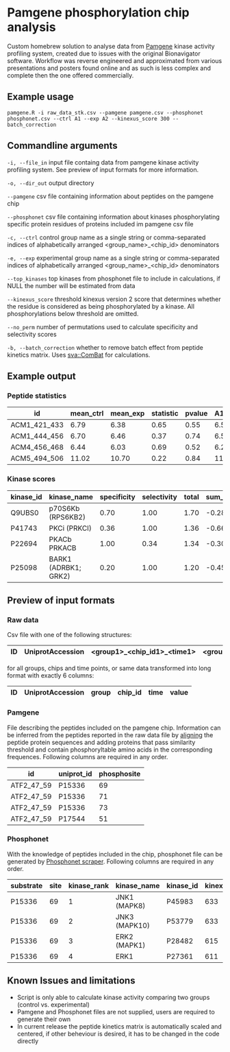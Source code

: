 # Pamgene phosphorylation chip analysis
Custom homebrew solution to analyse data from [Pamgene](https://pamgene.com/kinase-activity-profiling-services/) kinase activity profiling system, created due to issues with the original Bionavigator software. Workflow was reverse engineered and approximated from various presentations and posters found online and as such is less complex and complete then the one offered commercially.

## Example usage
`
pamgene.R -i raw_data_stk.csv --pamgene pamgene.csv --phosphonet phosphonet.csv --ctrl A1 --exp A2 --kinexus_score 300 --batch_correction
`

## Commandline arguments
`-i, --file_in` input file containg data from pamgene kinase activity profiling system. See preview of input formats for more information.

`-o, --dir_out` output directory

`--pamgene` csv file containing information about peptides on the pamgene chip

`--phosphonet` csv file containing information about kinases phosphorylating specific protein residues of proteins included im pamgene csv file

`-c, --ctrl` control group name as a single string or comma-separated indices of alphabetically arranged <group_name>_<chip_id> denominators

`-e, --exp` experimental group name as a single string or comma-separated indices of alphabetically arranged <group_name>_<chip_id> denominators

`--top_kinases` top kinases from phosphonet file to include in calculations, if NULL the number will be estimated from data

`--kinexus_score` threshold kinexus version 2 score that determines whether the residue is considered as being phosphorylated by a kinase. All phosphorylations below threshold are omitted.

`--no_perm` number of permutations used to calculate specificity and selectivity scores

`-b, --batch_correction` whether to remove batch effect from peptide kinetics matrix. Uses [sva::ComBat](https://www.bioconductor.org/packages/release/bioc/html/sva.html) for calculations.

## Example output

### Peptide statistics
| id           	| mean_ctrl 	| mean_exp 	| statistic 	| pvalue 	| A1_710250713 	| A1_710250715 	| A2_710250713 	| A2_710250715 	|
|--------------	|-----------	|----------	|-----------	|--------	|--------------	|--------------	|--------------	|--------------	|
| ACM1_421_433 	| 6.79      	| 6.38     	| 0.65      	| 0.55   	| 6.54         	| 6.32         	| 6.54         	| 6.76         	|
| ACM1_444_456 	| 6.70      	| 6.46     	| 0.37      	| 0.74   	| 6.53         	| 6.42         	| 6.85         	| 7.02         	|
| ACM4_456_468 	| 6.44      	| 6.03     	| 0.69      	| 0.52   	| 6.21         	| 5.87         	| 6.40         	| 6.31         	|
| ACM5_494_506 	| 11.02     	| 10.70    	| 0.22      	| 0.84   	| 11.39        	| 10.67        	| 11.06        	| 11.62        	|

### Kinase scores
| kinase_id 	| kinase_name          	| specificity 	| selectivity 	| total 	| sum_score 	| mean_score 	| sd_score 	|
|-----------	|----------------------	|-------------	|-------------	|-------	|-----------	|------------	|----------	|
| Q9UBS0    	| p70S6Kb (RPS6KB2)    	| 0.70        	| 1.00        	| 1.70  	| -0.28     	| -0.01      	| 0.03     	|
| P41743    	| PKCi (PRKCI)         	| 0.36        	| 1.00        	| 1.36  	| -0.66     	| -0.33      	| 0.48     	|
| P22694    	| PKACb PRKACB         	| 1.00        	| 0.34        	| 1.34  	| -0.30     	| -0.01      	| 0.02     	|
| P25098    	| BARK1 (ADRBK1; GRK2) 	| 0.20        	| 1.00        	| 1.20  	| -0.45     	| -0.23      	| 0.42     	|

## Preview of input formats

### Raw data
Csv file with one of the following structures:

| ID         	| UniprotAccession 	| \<group1\>\_\<chip_id1\>\_\<time1\> 	| \<group1\>\_\<chip_id1\>\_\<time2\>  	| etc.|
|------------	|------------	|-------------	|-------------	|-------------	|

for all groups, chips and time points, or same data transformed into long format with exactly 6 columns:

| ID         	| UniprotAccession 	| group 	| chip_id	| time 	| value 	|
|------------	|------------	|-------------	|-------------	|-------------	|-------------	|


### Pamgene

File describing the peptides included on the pamgene chip. Information can be inferred from the peptides reported in the raw data file by [aligning](https://blast.ncbi.nlm.nih.gov/Blast.cgi?PROGRAM=blastp) the peptide protein sequences and adding proteins that pass similarity threshold and contain phosphoryltable amino acids in the corresponding frequences. Following columns are required in any order.

| id         	| uniprot_id 	| phosphosite 	|
|------------	|------------	|-------------	|
| ATF2_47_59 	| P15336     	| 69          	|
| ATF2_47_59 	| P15336     	| 71          	|
| ATF2_47_59 	| P15336     	| 73          	|
| ATF2_47_59 	| P17544     	| 51          	|


### Phosphonet
With the knowledge of peptides included in the chip, phosphonet file can be generated by [Phosphonet scraper](https://github.com/icervenka/phosphonet_scraper). Following columns are required in any order.

| substrate 	| site 	| kinase_rank 	| kinase_name   	| kinase_id 	| kinexus_score_v2 	|
|-----------	|------	|-------------	|---------------	|-----------	|------------------	|
| P15336    	| 69   	| 1           	| JNK1 (MAPK8)  	| P45983    	| 633              	|
| P15336    	| 69   	| 2           	| JNK3 (MAPK10) 	| P53779    	| 633              	|
| P15336    	| 69   	| 3           	| ERK2 (MAPK1)  	| P28482    	| 615              	|
| P15336    	| 69   	| 4           	| ERK1          	| P27361    	| 611              	|

## Known Issues and limitations
- Script is only able to calculate kinase activity comparing two groups (control vs. experimental)
- Pamgene and Phosphonet files are not supplied, users are required to generate their own
- In current release the peptide kinetics matrix is automatically scaled and centered, if other beheviour is desired, it has to be changed in the code directly
